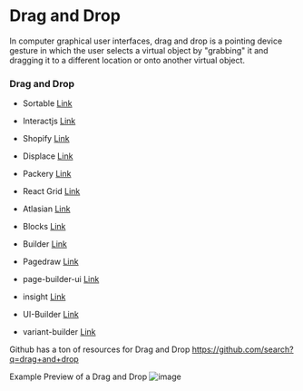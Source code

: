 # Drag and Drop

In computer graphical user interfaces, drag and drop is a pointing device gesture in which the user selects a virtual object by "grabbing" it and dragging it to a different location or onto another virtual object.

### Drag and Drop
- Sortable [Link](https://sortablejs.github.io/Sortable/#grid)
- Interactjs [Link](https://interactjs.io/)
- Shopify [Link](https://shopify.github.io/draggable/examples/)
- Displace [Link](https://catc.github.io/displace/#demo)
- Packery [Link](https://packery.metafizzy.co/)
- React Grid [Link](https://github.com/STRML/react-grid-layout)
- Atlasian [Link](https://github.com/atlassian/react-beautiful-dnd)

- Blocks [Link](https://github.com/blocks/blocks)
- Builder [Link](https://github.com/BuilderIO/builder)
- Pagedraw [Link](https://github.com/Pagedraw/pagedraw)
- page-builder-ui [Link](https://github.com/philipnewcomer/page-builder-ui)
- insight [Link](https://github.com/insiight/ant-design-theme-builder)
- UI-Builder [Link](https://github.com/iwangbowen/UI-Builder)
- variant-builder [Link](http://www.mediumra.re/pangaea/variant/builder.html)

Github has a ton of resources for Drag and Drop https://github.com/search?q=drag+and+drop

Example Preview of a Drag and Drop
![image](https://miro.medium.com/max/2862/1*bXCSaXR9_ky8vZyIIBwNgw.png)
